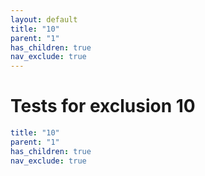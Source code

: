 ```yaml
---
layout: default
title: "10"
parent: "1"
has_children: true
nav_exclude: true
---
```

# Tests for exclusion 10

```yaml
title: "10"
parent: "1"
has_children: true
nav_exclude: true
```
